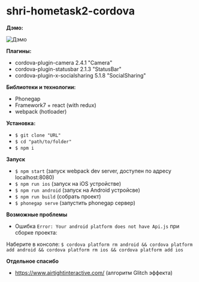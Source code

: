 # shri-hometask2-cordova

**Дэмо:**

![Дэмо](https://raw.githubusercontent.com/artmaks/shri-hometask3-cordova/master/cordova.gif)

**Плагины:**
 * cordova-plugin-camera 2.4.1 "Camera"
 * cordova-plugin-statusbar 2.1.3 "StatusBar"
 * cordova-plugin-x-socialsharing 5.1.8 "SocialSharing"

**Библиотеки и технологии:**
 * Phonegap
 * Framework7 + react (with redux)
 * webpack (hotloader)

**Установка:**
 * ``$ git clone "URL" ``
 * ``$ cd "path/to/folder"``
 * ``$ npm i``

**Запуск**
 * ``$ npm start`` (запуск webpack dev server, доступен по адресу localhost:8080)
 * ``$ npm run ios`` (запуск на iOS устройстве)
 * ``$ npm run android`` (запуск на Android устройсве)
 * ``$ npm run build`` (собрать проект)
 * ``$ phonegap serve`` (запустить phonegap сервер)
 
**Возможные проблемы**
 * Ошибка ``Error: Your android platform does not have Api.js`` при сборке проекта:
 
 Наберите в консоле:
   ``$ cordova platform rm android && cordova platform add android && cordova platform rm ios && cordova platform add ios``

**Отдельное спасибо**
 * https://www.airtightinteractive.com/ (алгоритм Glitch эффекта)
